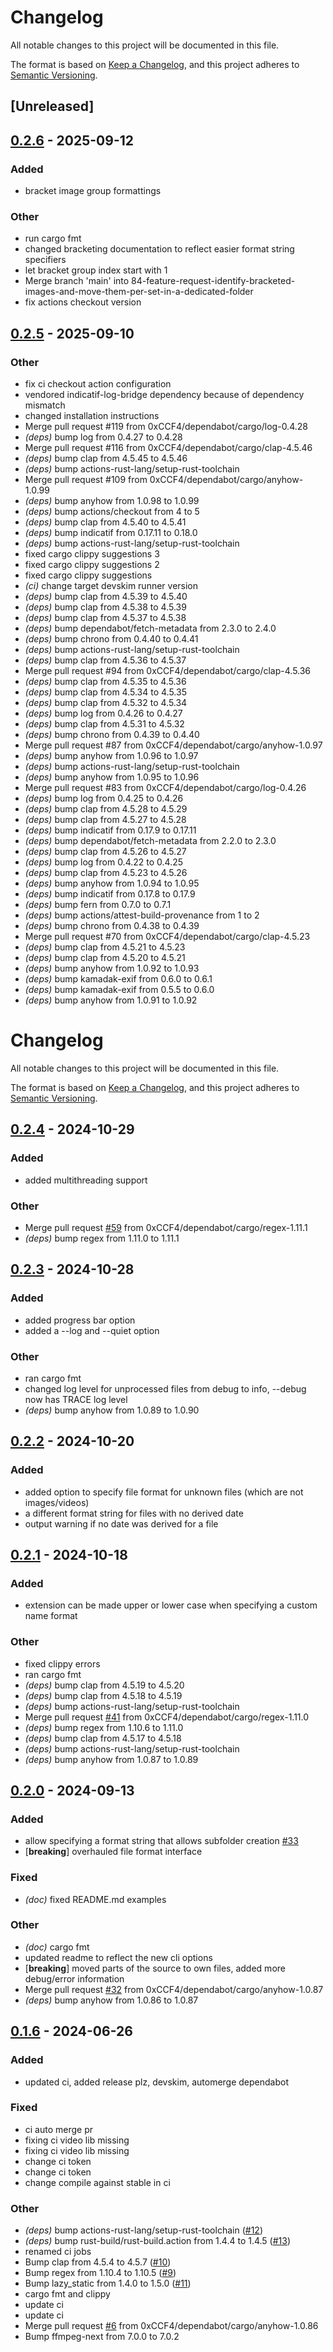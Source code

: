 # Changelog

All notable changes to this project will be documented in this file.

The format is based on [Keep a Changelog](https://keepachangelog.com/en/1.0.0/),
and this project adheres to [Semantic Versioning](https://semver.org/spec/v2.0.0.html).

## [Unreleased]

## [0.2.6](https://github.com/0xCCF4/PhotoSort/compare/v0.2.5...v0.2.6) - 2025-09-12

### Added

- bracket image group formattings

### Other

- run cargo fmt
- changed bracketing documentation to reflect easier format string specifiers
- let bracket group index start with 1
- Merge branch 'main' into 84-feature-request-identify-bracketed-images-and-move-them-per-set-in-a-dedicated-folder
- fix actions checkout version

## [0.2.5](https://github.com/0xCCF4/PhotoSort/compare/v0.2.4...v0.2.5) - 2025-09-10

### Other

- fix ci checkout action configuration
- vendored indicatif-log-bridge dependency because of dependency mismatch
- changed installation instructions
- Merge pull request #119 from 0xCCF4/dependabot/cargo/log-0.4.28
- *(deps)* bump log from 0.4.27 to 0.4.28
- Merge pull request #116 from 0xCCF4/dependabot/cargo/clap-4.5.46
- *(deps)* bump clap from 4.5.45 to 4.5.46
- *(deps)* bump actions-rust-lang/setup-rust-toolchain
- Merge pull request #109 from 0xCCF4/dependabot/cargo/anyhow-1.0.99
- *(deps)* bump anyhow from 1.0.98 to 1.0.99
- *(deps)* bump actions/checkout from 4 to 5
- *(deps)* bump clap from 4.5.40 to 4.5.41
- *(deps)* bump indicatif from 0.17.11 to 0.18.0
- *(deps)* bump actions-rust-lang/setup-rust-toolchain
- fixed cargo clippy suggestions 3
- fixed cargo clippy suggestions 2
- fixed cargo clippy suggestions
- *(ci)* change target devskim runner version
- *(deps)* bump clap from 4.5.39 to 4.5.40
- *(deps)* bump clap from 4.5.38 to 4.5.39
- *(deps)* bump clap from 4.5.37 to 4.5.38
- *(deps)* bump dependabot/fetch-metadata from 2.3.0 to 2.4.0
- *(deps)* bump chrono from 0.4.40 to 0.4.41
- *(deps)* bump actions-rust-lang/setup-rust-toolchain
- *(deps)* bump clap from 4.5.36 to 4.5.37
- Merge pull request #94 from 0xCCF4/dependabot/cargo/clap-4.5.36
- *(deps)* bump clap from 4.5.35 to 4.5.36
- *(deps)* bump clap from 4.5.34 to 4.5.35
- *(deps)* bump clap from 4.5.32 to 4.5.34
- *(deps)* bump log from 0.4.26 to 0.4.27
- *(deps)* bump clap from 4.5.31 to 4.5.32
- *(deps)* bump chrono from 0.4.39 to 0.4.40
- Merge pull request #87 from 0xCCF4/dependabot/cargo/anyhow-1.0.97
- *(deps)* bump anyhow from 1.0.96 to 1.0.97
- *(deps)* bump actions-rust-lang/setup-rust-toolchain
- *(deps)* bump anyhow from 1.0.95 to 1.0.96
- Merge pull request #83 from 0xCCF4/dependabot/cargo/log-0.4.26
- *(deps)* bump log from 0.4.25 to 0.4.26
- *(deps)* bump clap from 4.5.28 to 4.5.29
- *(deps)* bump clap from 4.5.27 to 4.5.28
- *(deps)* bump indicatif from 0.17.9 to 0.17.11
- *(deps)* bump dependabot/fetch-metadata from 2.2.0 to 2.3.0
- *(deps)* bump clap from 4.5.26 to 4.5.27
- *(deps)* bump log from 0.4.22 to 0.4.25
- *(deps)* bump clap from 4.5.23 to 4.5.26
- *(deps)* bump anyhow from 1.0.94 to 1.0.95
- *(deps)* bump indicatif from 0.17.8 to 0.17.9
- *(deps)* bump fern from 0.7.0 to 0.7.1
- *(deps)* bump actions/attest-build-provenance from 1 to 2
- *(deps)* bump chrono from 0.4.38 to 0.4.39
- Merge pull request #70 from 0xCCF4/dependabot/cargo/clap-4.5.23
- *(deps)* bump clap from 4.5.21 to 4.5.23
- *(deps)* bump clap from 4.5.20 to 4.5.21
- *(deps)* bump anyhow from 1.0.92 to 1.0.93
- *(deps)* bump kamadak-exif from 0.6.0 to 0.6.1
- *(deps)* bump kamadak-exif from 0.5.5 to 0.6.0
- *(deps)* bump anyhow from 1.0.91 to 1.0.92
# Changelog
All notable changes to this project will be documented in this file.

The format is based on [Keep a Changelog](https://keepachangelog.com/en/1.0.0/),
and this project adheres to [Semantic Versioning](https://semver.org/spec/v2.0.0.html).

## [0.2.4](https://github.com/0xCCF4/PhotoSort/compare/v0.2.3...v0.2.4) - 2024-10-29

### Added

- added multithreading support

### Other

- Merge pull request [#59](https://github.com/0xCCF4/PhotoSort/pull/59) from 0xCCF4/dependabot/cargo/regex-1.11.1
- *(deps)* bump regex from 1.11.0 to 1.11.1

## [0.2.3](https://github.com/0xCCF4/PhotoSort/compare/v0.2.2...v0.2.3) - 2024-10-28

### Added

- added progress bar option
- added a --log and --quiet option

### Other

- ran cargo fmt
- changed log level for unprocessed files from debug to info, --debug now has TRACE log level
- *(deps)* bump anyhow from 1.0.89 to 1.0.90

## [0.2.2](https://github.com/0xCCF4/PhotoSort/compare/v0.2.1...v0.2.2) - 2024-10-20

### Added

- added option to specify file format for unknown files (which are not images/videos)
- a different format string for files with no derived date
- output warning if no date was derived for a file

## [0.2.1](https://github.com/0xCCF4/PhotoSort/compare/v0.2.0...v0.2.1) - 2024-10-18

### Added

- extension can be made upper or lower case when specifying a custom name format

### Other

- fixed clippy errors
- ran cargo fmt
- *(deps)* bump clap from 4.5.19 to 4.5.20
- *(deps)* bump clap from 4.5.18 to 4.5.19
- *(deps)* bump actions-rust-lang/setup-rust-toolchain
- Merge pull request [#41](https://github.com/0xCCF4/PhotoSort/pull/41) from 0xCCF4/dependabot/cargo/regex-1.11.0
- *(deps)* bump regex from 1.10.6 to 1.11.0
- *(deps)* bump clap from 4.5.17 to 4.5.18
- *(deps)* bump actions-rust-lang/setup-rust-toolchain
- *(deps)* bump anyhow from 1.0.87 to 1.0.89

## [0.2.0](https://github.com/0xCCF4/PhotoSort/compare/v0.1.6...v0.2.0) - 2024-09-13

### Added

- allow specifying a format string that allows subfolder creation [#33](https://github.com/0xCCF4/PhotoSort/pull/33)
- [**breaking**] overhauled file format interface

### Fixed

- *(doc)* fixed README.md examples

### Other

- *(doc)* cargo fmt
- updated readme to reflect the new cli options
- [**breaking**] moved parts of the source to own files, added more debug/error information
- Merge pull request [#32](https://github.com/0xCCF4/PhotoSort/pull/32) from 0xCCF4/dependabot/cargo/anyhow-1.0.87
- *(deps)* bump anyhow from 1.0.86 to 1.0.87

## [0.1.6](https://github.com/0xCCF4/PhotoSort/compare/v0.1.5...v0.1.6) - 2024-06-26

### Added
- updated ci, added release plz, devskim, automerge dependabot

### Fixed
- ci auto merge pr
- fixing ci video lib missing
- fixing ci video lib missing
- change ci token
- change ci token
- change compile against stable in ci

### Other
- *(deps)* bump actions-rust-lang/setup-rust-toolchain ([#12](https://github.com/0xCCF4/PhotoSort/pull/12))
- *(deps)* bump rust-build/rust-build.action from 1.4.4 to 1.4.5 ([#13](https://github.com/0xCCF4/PhotoSort/pull/13))
- renamed ci jobs
- Bump clap from 4.5.4 to 4.5.7 ([#10](https://github.com/0xCCF4/PhotoSort/pull/10))
- Bump regex from 1.10.4 to 1.10.5 ([#9](https://github.com/0xCCF4/PhotoSort/pull/9))
- Bump lazy_static from 1.4.0 to 1.5.0 ([#11](https://github.com/0xCCF4/PhotoSort/pull/11))
- cargo fmt and clippy
- update ci
- update ci
- Merge pull request [#6](https://github.com/0xCCF4/PhotoSort/pull/6) from 0xCCF4/dependabot/cargo/anyhow-1.0.86
- Bump ffmpeg-next from 7.0.0 to 7.0.2
